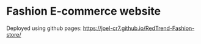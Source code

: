 # Fashion E-commerce website
Deployed using github pages: https://joel-cr7.github.io/RedTrend-Fashion-store/
